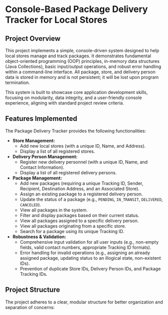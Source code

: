 # Console-Based Package Delivery Tracker for Local Stores

## Project Overview
This project implements a simple, console-driven system designed to help local stores manage and track packages. It demonstrates fundamental object-oriented programming (OOP) principles, in-memory data structures (Java Collections), basic input/output operations, and robust error handling within a command-line interface. All package, store, and delivery person data is stored in memory and is not persistent; it will be lost upon program termination.

This system is built to showcase core application development skills, focusing on modularity, data integrity, and a user-friendly console experience, aligning with standard project review criteria.

## Features Implemented

The Package Delivery Tracker provides the following functionalities:

* **Store Management:**
    * Add new local stores (with a unique ID, Name, and Address).
    * Display a list of all registered stores.
* **Delivery Person Management:**
    * Register new delivery personnel (with a unique ID, Name, and Contact Information).
    * Display a list of all registered delivery persons.
* **Package Management:**
    * Add new packages (requiring a unique Tracking ID, Sender, Recipient, Destination Address, and an Associated Store).
    * Assign an existing package to a registered delivery person.
    * Update the status of a package (e.g., `PENDING`, `IN_TRANSIT`, `DELIVERED`, `CANCELED`).
    * View all packages in the system.
    * Filter and display packages based on their current status.
    * View all packages assigned to a specific delivery person.
    * View all packages originating from a specific store.
    * Search for a package using its unique Tracking ID.
* **Robustness & Validation:**
    * Comprehensive input validation for all user inputs (e.g., non-empty fields, valid contact numbers, appropriate Tracking ID formats).
    * Error handling for invalid operations (e.g., assigning an already assigned package, updating status to an illogical state, non-existent IDs).
    * Prevention of duplicate Store IDs, Delivery Person IDs, and Package Tracking IDs.

## Project Structure

The project adheres to a clear, modular structure for better organization and separation of concerns:
